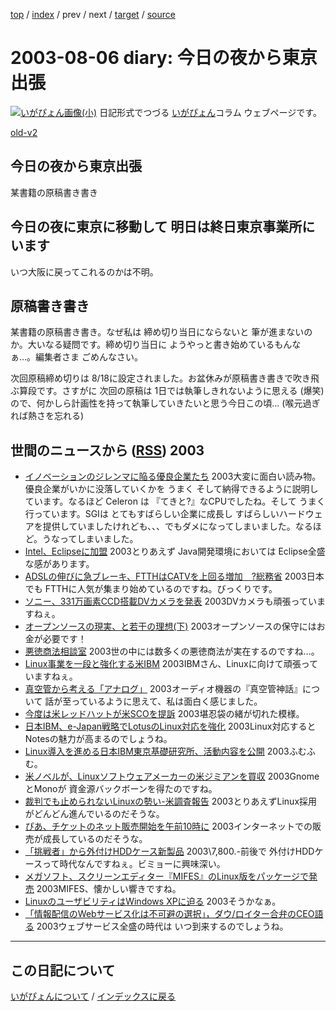 [top](https://igapyon.github.io/diary/) 
 / [index](https://igapyon.github.io/diary/2003/index.html) 
 / prev 
 / next 
 / [target](https://igapyon.github.io/diary/2003/ig030806.html) 
 / [source](https://github.com/igapyon/diary/blob/gh-pages/2003/ig030806.html.src.md) 

2003-08-06 diary: 今日の夜から東京出張
=====================================================================================================
[![いがぴょん画像(小)](https://igapyon.github.io/diary/images/iga200306s.jpg "いがぴょん")](https://igapyon.github.io/diary/memo/memoigapyon.html) 日記形式でつづる [いがぴょん](https://igapyon.github.io/diary/memo/memoigapyon.html)コラム ウェブページです。

[old-v2](ig030806-orig.html)

## 今日の夜から東京出張

某書籍の原稿書き書き


## 今日の夜に東京に移動して 明日は終日東京事業所にいます

いつ大阪に戻ってこれるのかは不明。

## 原稿書き書き

某書籍の原稿書き書き。なぜ私は 締め切り当日にならないと 筆が進まないのか。大いなる疑問です。締め切り当日に ようやっと書き始めているもんなぁ…。編集者さま ごめんなさい。

次回原稿締め切りは 8/18に設定されました。お盆休みが原稿書き書きで吹き飛ぶ算段です。さすがに 次回の原稿は 1日では執筆しきれないように思える (爆笑) ので、何かしら計画性を持って執筆していきたいと思う今日この頃… (喉元過ぎれば熱さを忘れる)

## 世間のニュースから ([RSS](ig030806-news.xml)) 2003


* [イノベーションのジレンマに陥る優良企業たち](http://japan.cnet.com/svc/rss?id=1285.47861.60205)  2003大変に面白い読み物。優良企業がいかに没落していくかを うまく そして納得できるように説明しています。なるほど Celeron は 『てきと?』なCPUでしたね。そして うまく行っています。SGIは とてもすばらしい企業に成長し すばらしいハードウェアを提供していましたけれども、、、でもダメになってしまいました。なるほど。うなってしまいました。
* [Intel、Eclipseに加盟](http://www.zdnet.co.jp/news/0307/31/nebt_09.html)  2003とりあえず Java開発環境においては Eclipse全盛な感があります。
* [ADSLの伸びに急ブレーキ、FTTHはCATVを上回る増加　?総務省](http://www.zdnet.co.jp/broadband/0307/31/lp08.html)  2003日本でも FTTHに人気が集まり始めているのですね。びっくりです。
* [ソニー、331万画素CCD搭載DVカメラを発表](http://www.zdnet.co.jp/news/0307/31/njbt_01.html)  2003DVカメラも頑張っていますねぇ。
* [オープンソースの現実、と若干の理想(下)](http://japan.linux.com/opensource/03/07/31/190257.shtml)  2003オープンソースの保守にはお金が必要です！
* [悪徳商法相談室](http://www.akutokusos.com/)  2003世の中には数多くの悪徳商法が実在するのですね…。
* [Linux事業を一段と強化する米IBM](http://japan.cnet.com/news/ent/story/0,2000047623,20060302,00.htm)  2003IBMさん、Linuxに向けて頑張っていますねぇ。
* [真空管から考える「アナログ」](http://www.zdnet.co.jp/news/0308/04/cjad_kodera.html)  2003オーディオ機器の『真空管神話』について 話が至っているように思えて、私は面白く感じました。
* [今度は米レッドハットが米SCOを提訴](http://japan.cnet.com/news/ent/story/0,2000047623,20060310,00.htm)  2003堪忍袋の緒が切れた模様。
* [日本IBM、e-Japan戦略でLotusのLinux対応を強化](http://japan.cnet.com/news/ent/story/0,2000047623,20060334,00.htm)  2003Linux対応するとNotesの魅力が高まるのでしょうね。
* [Linux導入を進める日本IBM東京基礎研究所、活動内容を公開](http://japan.cnet.com/news/ent/story/0,2000047623,20060333,00.htm)  2003ふむふむ。
* [米ノベルが、Linuxソフトウェアメーカーの米ジミアンを買収](http://japan.cnet.com/svc/rss?id=1261.47623.60311)  2003GnomeとMonoが 資金源バックボーンを得たのですね。
* [裁判でも止められないLinuxの勢い-米調査報告](http://japan.cnet.com/svc/rss?id=1261.47623.60317)  2003とりあえずLinux採用がどんどん進んでいるのだそうな。
* [ぴあ、チケットのネット販売開始を午前10時に](http://www.zdnet.co.jp/news/0308/05/njbt_06.html)  2003インターネットでの販売が成長しているのだそうな。
* [「挑戦者」から外付けHDDケース新製品](http://www.zdnet.co.jp/products/0308/05/iodata.html)  2003\7,800.-前後で 外付けHDDケースって時代なんですねぇ。ビミョーに興味深い。
* [メガソフト、スクリーンエディター『MIFES』のLinux版をパッケージで発売](http://linux.ascii24.com/linux/news/today/2003/08/05/645332-000.html)  2003MIFES、懐かしい響きですね。
* [LinuxのユーザビリティはWindows XPに迫る](http://www.zdnet.co.jp/enterprise/0308/05/epi01.html)  2003そうかなぁ。
* [「情報配信のWebサービス化は不可避の選択」，ダウ/ロイター合弁のCEO語る](http://itpro.nikkeibp.co.jp/free/NC/NEWS/20030804/6/)  2003ウェブサービス全盛の時代は いつ到来するのでしょうね。


----------------------------------------------------------------------------------------------------

## この日記について
[いがぴょんについて](https://igapyon.github.io/diary/memo/memoigapyon.html) / [インデックスに戻る](https://igapyon.github.io/diary/idxall.html)
